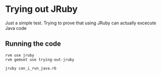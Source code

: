 # Trying out JRuby

Just a simple test. Trying to prove that using JRuby can actually excecute Java code

## Running the code

	rvm use jruby
	rvm gemset use trying-out-jruby
	
	jruby can_i_run_java.rb
